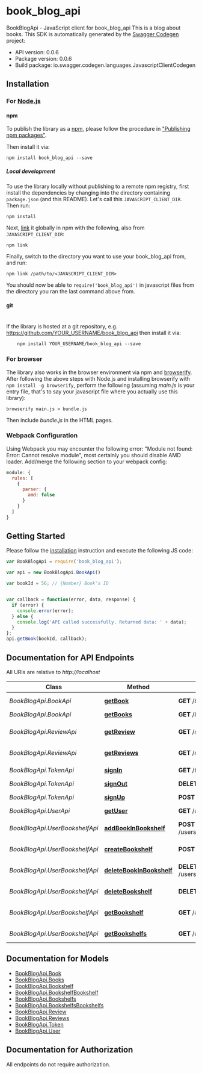 # book_blog_api

BookBlogApi - JavaScript client for book_blog_api
This is a blog about books.
This SDK is automatically generated by the [Swagger Codegen](https://github.com/swagger-api/swagger-codegen) project:

- API version: 0.0.6
- Package version: 0.0.6
- Build package: io.swagger.codegen.languages.JavascriptClientCodegen

## Installation

### For [Node.js](https://nodejs.org/)

#### npm

To publish the library as a [npm](https://www.npmjs.com/),
please follow the procedure in ["Publishing npm packages"](https://docs.npmjs.com/getting-started/publishing-npm-packages).

Then install it via:

```shell
npm install book_blog_api --save
```

##### Local development

To use the library locally without publishing to a remote npm registry, first install the dependencies by changing 
into the directory containing `package.json` (and this README). Let's call this `JAVASCRIPT_CLIENT_DIR`. Then run:

```shell
npm install
```

Next, [link](https://docs.npmjs.com/cli/link) it globally in npm with the following, also from `JAVASCRIPT_CLIENT_DIR`:

```shell
npm link
```

Finally, switch to the directory you want to use your book_blog_api from, and run:

```shell
npm link /path/to/<JAVASCRIPT_CLIENT_DIR>
```

You should now be able to `require('book_blog_api')` in javascript files from the directory you ran the last 
command above from.

#### git
#
If the library is hosted at a git repository, e.g.
https://github.com/YOUR_USERNAME/book_blog_api
then install it via:

```shell
    npm install YOUR_USERNAME/book_blog_api --save
```

### For browser

The library also works in the browser environment via npm and [browserify](http://browserify.org/). After following
the above steps with Node.js and installing browserify with `npm install -g browserify`,
perform the following (assuming *main.js* is your entry file, that's to say your javascript file where you actually 
use this library):

```shell
browserify main.js > bundle.js
```

Then include *bundle.js* in the HTML pages.

### Webpack Configuration

Using Webpack you may encounter the following error: "Module not found: Error:
Cannot resolve module", most certainly you should disable AMD loader. Add/merge
the following section to your webpack config:

```javascript
module: {
  rules: [
    {
      parser: {
        amd: false
      }
    }
  ]
}
```

## Getting Started

Please follow the [installation](#installation) instruction and execute the following JS code:

```javascript
var BookBlogApi = require('book_blog_api');

var api = new BookBlogApi.BookApi()

var bookId = 56; // {Number} Book's ID


var callback = function(error, data, response) {
  if (error) {
    console.error(error);
  } else {
    console.log('API called successfully. Returned data: ' + data);
  }
};
api.getBook(bookId, callback);

```

## Documentation for API Endpoints

All URIs are relative to *http://localhost*

Class | Method | HTTP request | Description
------------ | ------------- | ------------- | -------------
*BookBlogApi.BookApi* | [**getBook**](docs/BookApi.md#getBook) | **GET** /books/{bookId} | Get a book information
*BookBlogApi.BookApi* | [**getBooks**](docs/BookApi.md#getBooks) | **GET** /books | Get all book
*BookBlogApi.ReviewApi* | [**getReview**](docs/ReviewApi.md#getReview) | **GET** /reviews/{bookId}/{reviewId} | Get a review information
*BookBlogApi.ReviewApi* | [**getReviews**](docs/ReviewApi.md#getReviews) | **GET** /reviews/{bookId} | Get all reviews
*BookBlogApi.TokenApi* | [**signIn**](docs/TokenApi.md#signIn) | **GET** /token | Sign in account
*BookBlogApi.TokenApi* | [**signOut**](docs/TokenApi.md#signOut) | **DELETE** /token | Sign out
*BookBlogApi.TokenApi* | [**signUp**](docs/TokenApi.md#signUp) | **POST** /token | Create a account
*BookBlogApi.UserApi* | [**getUser**](docs/UserApi.md#getUser) | **GET** /users/{username} | Get a user
*BookBlogApi.UserBookshelfApi* | [**addBookInBookshelf**](docs/UserBookshelfApi.md#addBookInBookshelf) | **POST** /users/{username}/bookshelfs/{bookshelfName}/{bookId} | Add a book to bookshelf.
*BookBlogApi.UserBookshelfApi* | [**createBookshelf**](docs/UserBookshelfApi.md#createBookshelf) | **POST** /users/{username}/bookshelfs | Create a bookshelf
*BookBlogApi.UserBookshelfApi* | [**deleteBookInBookshelf**](docs/UserBookshelfApi.md#deleteBookInBookshelf) | **DELETE** /users/{username}/bookshelfs/{bookshelfName}/{bookId} | delete a book to bookshelf.
*BookBlogApi.UserBookshelfApi* | [**deleteBookshelf**](docs/UserBookshelfApi.md#deleteBookshelf) | **DELETE** /users/{username}/bookshelfs/{bookshelfName} | Delete a bookshelf
*BookBlogApi.UserBookshelfApi* | [**getBookshelf**](docs/UserBookshelfApi.md#getBookshelf) | **GET** /users/{username}/bookshelfs/{bookshelfName} | Get a bookshelf of user
*BookBlogApi.UserBookshelfApi* | [**getBookshelfs**](docs/UserBookshelfApi.md#getBookshelfs) | **GET** /users/{username}/bookshelfs | Get all bookshelfs


## Documentation for Models

 - [BookBlogApi.Book](docs/Book.md)
 - [BookBlogApi.Books](docs/Books.md)
 - [BookBlogApi.Bookshelf](docs/Bookshelf.md)
 - [BookBlogApi.BookshelfBookshelf](docs/BookshelfBookshelf.md)
 - [BookBlogApi.Bookshelfs](docs/Bookshelfs.md)
 - [BookBlogApi.BookshelfsBookshelfs](docs/BookshelfsBookshelfs.md)
 - [BookBlogApi.Review](docs/Review.md)
 - [BookBlogApi.Reviews](docs/Reviews.md)
 - [BookBlogApi.Token](docs/Token.md)
 - [BookBlogApi.User](docs/User.md)


## Documentation for Authorization

 All endpoints do not require authorization.

